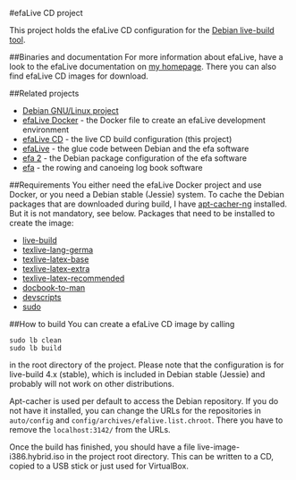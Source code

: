 #efaLive CD project

This project holds the efaLive CD configuration for the [Debian live-build tool](http://live.debian.net/).

##Binaries and documentation
For more information about efaLive, have a look to the efaLive documentation on [my homepage](http://www.hannay.de/index.php/efalive). There you can also find efaLive CD images for download.

##Related projects
* [Debian GNU/Linux project](http://www.debian.-org/)
* [efaLive Docker](https://github.com/efalive/efalive_docker) - the Docker file to create an efaLive development environment
* [efaLive CD](https://github.com/efalive/efalive_cd) - the live CD build configuration (this project)
* [efaLive](https://github.com/efalive/efalive) - the glue code between Debian and the efa software
* [efa 2](https://github.com/efalive/efa2) - the Debian package configuration of the efa software
* [efa](http://efa.nmichael.de/) - the rowing and canoeing log book software

##Requirements
You either need the efaLive Docker project and use Docker, or you need a Debian stable (Jessie) system.
To cache the Debian packages that are downloaded during build, I have [apt-cacher-ng](http://packages.debian.org/jessie/apt-cacher-ng) installed. But it is not mandatory, see below. Packages that need to be installed to create the image:

* [live-build](http://packages.debian.org/jessie/live-build)
* [texlive-lang-germa](http://packages.debian.org/jessie/texlive-lang-germen)
* [texlive-latex-base](http://packages.debian.org/jessie/texlive-latex-base)
* [texlive-latex-extra](http://packages.debian.org/jessie/texlive-latex-extra)
* [texlive-latex-recommended](http://packages.debian.org/jessie/texlive-latex-recommended)
* [docbook-to-man](http://packages.debian.org/jessie/docbook-to-man)
* [devscripts](http://packages.debian.org/jessie/devscripts)
* [sudo](http://packages.debian.org/jessie/sudo)

##How to build
You can create a efaLive CD image by calling

```shell
sudo lb clean
sudo lb build
```

in the root directory of the project. Please note that the configuration is for live-build 4.x (stable), which is included in Debian stable (Jessie) and probably will not work on other distributions.

Apt-cacher is used per default to access the Debian repository. If you do not have it installed, you can change the URLs for the repositories in `auto/config` and `config/archives/efalive.list.chroot`. There you have to remove the `localhost:3142/` from the URLs.

Once the build has finished, you should have a file live-image-i386.hybrid.iso in the project root directory. This can be written to a CD, copied to a USB stick or just used for VirtualBox.


